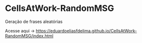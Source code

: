 # CellsAtWork-RandomMSG
Geração de frases aleatórias

Acesse aqui -> https://eduardoeliasfdelima.github.io/CellsAtWork-RandomMSG/index.html
